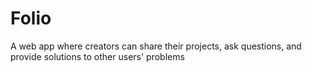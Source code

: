 # Folio
A web app where creators can share their projects, ask questions, and provide solutions to other users' problems
